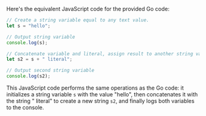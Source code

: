  Here's the equivalent JavaScript code for the provided Go code:

```javascript
// Create a string variable equal to any text value.
let s = "hello";

// Output string variable
console.log(s);

// Concatenate variable and literal, assign result to another string variable
let s2 = s + " literal";

// Output second string variable
console.log(s2);
```

This JavaScript code performs the same operations as the Go code: it initializes a string variable `s` with the value "hello", then concatenates it with the string " literal" to create a new string `s2`, and finally logs both variables to the console.

